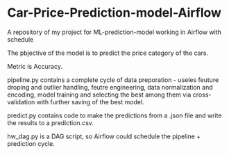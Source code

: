 # Car-Price-Prediction-model-Airflow
A repository of my project for ML-prediction-model working in Airflow with schedule 

The pbjective of the model is to predict the price category of the cars.

Metric is Accuracy.

pipeline.py contains a complete cycle of data preporation - useles feuture droping and outlier handling, feutre engineering, data normalization and encoding, model training and selecting the best among them via cross-validation with further saving of the best model.

predict.py contains code to make the predictions from a .json file and write the results to a prediction.csv.

hw_dag.py is a DAG script, so Airflow could schedule the pipeline + prediction cycle.
